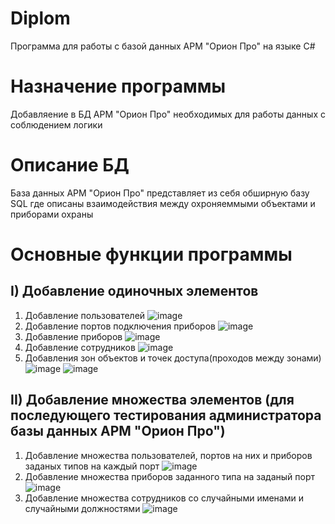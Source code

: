 # Diplom
Программа для работы с базой данных АРМ "Орион Про" на языке C# 


# Назначение программы
Добавляение в БД АРМ "Орион Про" необходимых для работы данных с соблюдением логики

# Описание БД 
База данных АРМ "Орион Про" представляет из себя обширную базу SQL где описаны взаимодействия между охроняеммыми объектами и приборами охраны

# Основные функции программы
## I) Добавление одиночных элементов
   1. Добавление пользователей 
      ![image](https://user-images.githubusercontent.com/72348172/202149903-0a27a6b2-9646-4ade-92c8-20e9b1a0fb9a.png)
   2. Добавление портов подключения приборов
      ![image](https://user-images.githubusercontent.com/72348172/202152788-1b799e8a-13d2-46f8-aa49-0b5f71a423fe.png)
   3. Добавление приборов
      ![image](https://user-images.githubusercontent.com/72348172/202150159-2cfa5241-c51a-42e3-a617-5704e97deb70.png)
   4. Добавление сотрудников 
      ![image](https://user-images.githubusercontent.com/72348172/202150481-9f6a7852-e903-4c06-ba4c-480274698e6f.png)
   5. Добавления зон объектов и точек доступа(проходов между зонами)
      ![image](https://user-images.githubusercontent.com/72348172/202150736-588302ae-e085-40ee-944e-03b2fdd9be9f.png)
      ![image](https://user-images.githubusercontent.com/72348172/202150753-c9d8e968-011f-45fd-b0f5-f8a0e4f76e01.png)
## II) Добавление множества элементов (для последующего тестирования администратора базы данных АРМ "Орион Про")
   1. Добавление множества пользователей, портов на них и приборов заданых типов на каждый порт
      ![image](https://user-images.githubusercontent.com/72348172/202151340-e1270b24-37e8-495b-b4f9-5a89f6e1e3d7.png)
   2. Добавление множества приборов заданного типа на заданый порт 
      ![image](https://user-images.githubusercontent.com/72348172/202151739-10ea4b40-0d25-4793-b611-4eb5aa3ba3db.png)
   3. Добавление множества сотрудников со случайными именами и случайными должностями
      ![image](https://user-images.githubusercontent.com/72348172/202153009-71b454e7-b3bb-4195-9468-ceec43a9d755.png)


